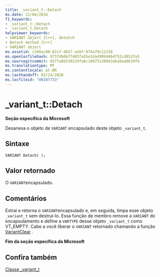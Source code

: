 ```yaml
---
title: _variant_t::Detach
ms.date: 11/04/2016
f1_keywords:
- _variant_t::Detach
- _variant_t.Detach
helpviewer_keywords:
- VARIANT object [C++], detatch
- Detach method [C++]
- VARIANT object
ms.assetid: c348ac08-62cf-4657-a16f-974a79c12158
ms.openlocfilehash: 9737db6b77483fa55e1dad90b9464752cd8537a5
ms.sourcegitcommit: 857fa6b530224fa6c18675138043aba9aa0619fb
ms.translationtype: MT
ms.contentlocale: pt-BR
ms.lasthandoff: 03/24/2020
ms.locfileid: "80187733"
---
```

# <a name="_variant_tdetach"></a>_variant_t::Detach

**Seção específica da Microsoft**

Desanexa o objeto de `VARIANT` encapsulado deste objeto `_variant_t`.

## <a name="syntax"></a>Sintaxe

```
VARIANT Detach( );
```

## <a name="return-value"></a>Valor retornado

O `VARIANT`encapsulado.

## <a name="remarks"></a>Comentários

Extrai e retorna o `VARIANT`encapsulado e, em seguida, limpa esse objeto `_variant_t` sem destruí-lo. Essa função de membro remove a `VARIANT` do encapsulamento e define a `VARTYPE` desse objeto `_variant_t` como VT_EMPTY. Cabe a você liberar o `VARIANT` retornado chamando a função [VariantClear](/windows/win32/api/oleauto/nf-oleauto-variantclear) .

**Fim da seção específica da Microsoft**

## <a name="see-also"></a>Confira também

[Classe _variant_t](../cpp/variant-t-class.md)

